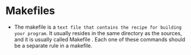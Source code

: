 #  Makefiles

* The makefile is a `text file that contains the recipe for building your program`. It usually resides in the same directory as the sources, and it is usually called Makefile . Each one of these commands should be a separate rule in a makefile.
